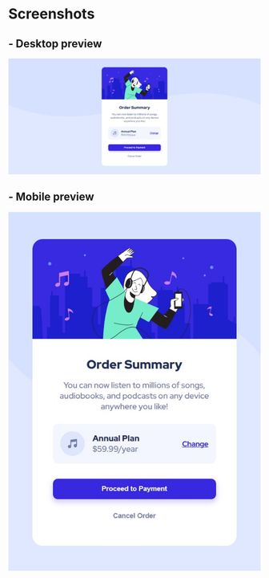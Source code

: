 
# Screenshots


## - Desktop preview
![](./desktop-screenshot.PNG)

## - Mobile preview
![](./mobile-screenshot.PNG.jpg)
